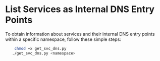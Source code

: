 # List Services as Internal DNS Entry Points

To obtain information about services and their internal DNS entry points within a specific namespace, follow these simple steps:

```bash
    chmod +x get_svc_dns.py
   ./get_svc_dns.py <namespace>
```

